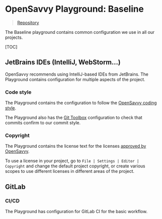 # OpenSavvy Playground: Baseline

> [Repository](https://gitlab.com/opensavvy/playgrounds/baseline)

The Baseline playground contains common configuration we use in all our projects.

[TOC]

## JetBrains IDEs (IntelliJ, WebStorm…)

OpenSavvy recommends using IntelliJ-based IDEs from JetBrains.
The Playground contains configuration for multiple aspects of the project. 

### Code style

The Playground contains the configuration to follow the [OpenSavvy coding style](https://gitlab.com/opensavvy/wiki/-/blob/main/coding-style/README.md).

The Playground also has the [Git Toolbox](https://plugins.jetbrains.com/plugin/7499-gittoolbox) configuration to check that commits confirm to our commit style.

### Copyright

The Playground contains the license text for the licenses [approved by OpenSavvy](https://gitlab.com/opensavvy/wiki/-/blob/main/licensing/README.md).

To use a license in your project, go to `File | Settings | Editor | Copyright` and change the default project copyright, or create various scopes to use different licenses in different areas of the project. 

## GitLab

### CI/CD

The Playground has configuration for GitLab CI for the basic workflow.
